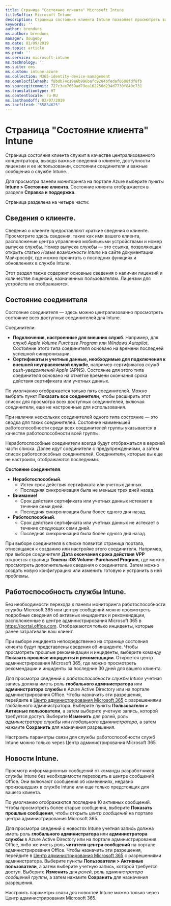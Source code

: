 ```yaml
---
title: Страница "Состояние клиента" Microsoft Intune
titleSuffix: Microsoft Intune
description: Страница состояния клиента Intune позволяет просмотреть важные сведения о клиенте без необходимости покидать портал Intune
keywords: ''
author: brenduns
ms.author: brenduns
manager: dougeby
ms.date: 01/09/2019
ms.topic: article
ms.prod: ''
ms.service: microsoft-intune
ms.technology: ''
ms.suite: ems
ms.custom: intune-azure
ms.collection: M365-identity-device-management
ms.openlocfilehash: f8bdb74c19e6b996bafc9284bfedaf0608fdf8fb
ms.sourcegitcommit: 727c3ae7659ad79ea162250d234d7730f840c731
ms.translationtype: HT
ms.contentlocale: ru-RU
ms.lasthandoff: 02/07/2019
ms.locfileid: "55834625"
---
```

# <a name="intune-tenant-status-page"></a>Страница "Состояние клиента" Intune
Страница состояния клиента служит в качестве централизованного концентратора, выводя важные сведения о клиенте, доступности лицензии и ее использовании, состоянии соединителя и важные сообщения о службе Intune.  

Для просмотра панели мониторинга на портале Azure выберите пункты **Intune > Состояние клиента**.  Состояние клиента отображается в разделе **Справка и поддержка**.  

Страница разделена на четыре части:

## <a name="tenant-details"></a>Сведения о клиенте.
Сведения о клиенте предоставляют краткие сведения о клиенте. Просмотрите здесь сведения, такие как имя вашего клиента, расположение центра управления мобильными устройствами и номер выпуска службы. Номер выпуска службы — это ссылка, позволяющая открыть статью *Новые возможности Intune* на сайте документации Майкрософт, где можно прочитать о последних функциях и обновлениях в службе Intune.  

Этот раздел также содержит основные сведения о наличии лицензий и количестве лицензий, назначенных пользователям. Лицензии для устройств не отображаются.

## <a name="connector-status"></a>Состояние соединителя
Состояние соединителя — здесь можно централизованно просмотреть состояние всех доступных соединителей для Intune.  

Соединители:
- **Подключения, настроенные для внешних служб**. Например, для служб *Apple Volume Purchase Program* или *Windows Autopilot*.  Состояние этого типа соединителя основано на времени последней успешной синхронизации.
- **Сертификаты и учетные данные, необходимые для подключения к внешней неуправляемой службе**, например сертификатов *служб push-уведомлений Apple* (APNS). Состояние для этого типа соединителя основано на отметке времени окончания срока действия сертификата или учетных данных.  

По умолчанию отображается только пять соединителей. Можно выбрать пункт **Показать все соединители**, чтобы расширить этот список для просмотра всех доступных соединителей, включая соединители, еще не настроенные для использования.  

При наличии нескольких соединителей одного типа состояние — это сводка для таких соединителей. Состояние наименьшей работоспособности среди всех соединителей группы указывается в качестве работоспособности всей группы.  

Неработоспособные соединители всегда будут отображаться в верхней части списка. Далее идут соединители с предупреждениями, а затем список работоспособных соединителей. Соединители, которые вы еще не настроили, отображаются последними.

**Состояние соединителя**.
- **Неработоспособный**.
    - Истек срок действия сертификата или учетных данных.
    - Последняя синхронизация была не меньше трех дней назад.
- **Внимание!**
    - Срок действия сертификата или учетных данных истекает в течение семи дней.
    - Последняя синхронизация была более одного дня назад.
- **Работоспособный**.
    - Срок действия сертификата или учетных данных не истекает в течение следующих семи дней.
    - Последняя синхронизация была более одного дня назад.  

При выборе соединителя в списке появится страница портала, относящаяся к созданию или настройке этого соединителя.  Например, при выборе соединителя **Дата окончания срока действия VPP** откроется страница **Токены iOS Volume-Purchased Program**, где можно просмотреть дополнительные сведения о соединителе. Затем можно создать новую конфигурацию или изменить готовую и устранить в ней проблемы.  

## <a name="intune-service-health"></a>Работоспособность службы Intune.  
Без необходимости перехода к панели мониторинга работоспособности службы Microsoft 365 или центру сообщений можно просмотреть подробные сведения об активных инцидентах и рекомендации, расположенные в центре администрирования Microsoft 365 в https://portal.office.com. Отображаются только инциденты, которые ранее затрагивали ваш клиент.  

При выборе инцидента непосредственно на странице состояния клиента будут представлены сведения об инциденте. Чтобы просмотреть прошлые рекомендации и инциденты, выберите команду **Показать прошлые инциденты и рекомендации**. Откроется центр администрирования Microsoft 365, где можно просмотреть рекомендации и инциденты за последние 30 дней для вашего клиента.  

Для просмотра сведений о *работоспособности службы Intune* учетная запись должна иметь роль **глобального администратора** или **администратора службы** в Azure Active Directory или на портале администрирования Office. Чтобы назначить эти разрешения, перейдите в [Центр администрирования Microsoft 365](https://portal.officeppe.com/AdminPortal/Home#/homepage) с разрешениями глобального администратора. Выберите пункты **Пользователи > Активные пользователи**, а затем выберите учетную запись, которой требуется доступ. Выберите **Изменить** для ролей, роль *администратора службы* или *глобального администратора*, а затем нажмите **Сохранить** для назначения разрешения.  

Настроить параметры связи для службы работоспособности служб Intune можно только через Центр администрирования Microsoft 365.

## <a name="intune-news"></a>Новости Intune.  
Просмотр информационных сообщений от команды разработчиков службы Intune без необходимости переходить в центре сообщений Office. Они включают сообщения об изменениях, недавно произошедших в службе Intune или еще только предстоящих для вашего клиента.  

По умолчанию отображаются последние 10 активных сообщений. Чтобы просмотреть более старые сообщения, выберите **Показать прошлые сообщения**, чтобы открыть *центр сообщений* на портале центра администрирования Microsoft 365.  

Для просмотра сведений о новостях Intune учетная запись должна иметь роль **глобального администратора** или **администратора службы** в Azure Active Directory или на портале администрирования Office, либо же иметь роль **читателя центра сообщений** на портале администрирования Office.  Чтобы назначить эти разрешения, перейдите в [Центр администрирования Microsoft 365](https://portal.officeppe.com/AdminPortal/Home#/homepage) с разрешениями администратора. Выберите пункты **Пользователи > Активные пользователи**, а затем выберите учетную запись, которой требуется доступ. Выберите **Изменить** для *ролей*, роль *администратора сообщений группы*, а затем нажмите **Сохранить** для назначения разрешения.  

Настроить параметры связи для новостей Intune можно только через Центр администрирования Microsoft 365.
